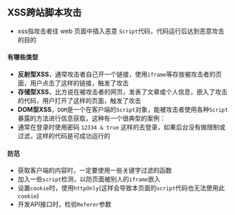 ## XSS跨站脚本攻击

* xss指攻击者往 web 页面中插入恶意 `Script`代码，代码运行后达到恶意攻击的目的

#### 有哪些类型

* **反射型XSS**，通常攻击者自己开一个链接，使用`iframe`等存放被攻击者的页面，用户点击了这样的链接，触发了攻击
* **存储型XSS**，比方说在被攻击者的网页，发表了文章或个人信息，嵌入了攻击的代码，用户打开了这样的页面，触发了攻击
* **DOM型XSS**，`DOM`是一个在客户端的`Script`对象，能被攻击者使用各种`Script`暴露的方法进行信息获取，这种有一个很典型的案例：
* 通常在登录时使用密码 `12334 & true` 这样的去登录，如果后台没有做限制或过滤，这样的代码是可成功运行的

#### 防范

* 获取客户端的内容时，一定要使用一些关键字过滤的函数
* 加入一些`script`检测，以防页面被别人的`iframe`嵌入
* 设置`cookie`时，使用`httpOnly`(这样会导致本页面的`script`代码也无法使用此`cookie`)
* 开发API接口时，检验`Referer`参数
